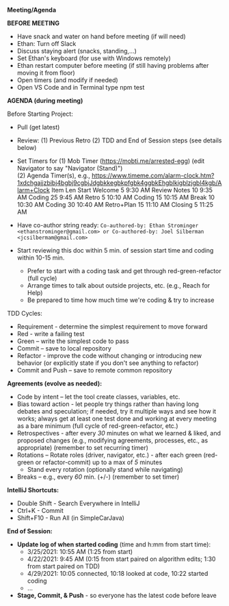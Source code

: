 **Meeting/Agenda**

**BEFORE MEETING**

- Have snack and water on hand before meeting (if will need)
- Ethan: Turn off Slack
- Discuss staying alert (snacks, standing,...)
- Set Ethan's keyboard (for use with Windows remotely)
- Ethan restart computer before meeting (if still having problems after moving it from floor)
- Open timers (and modify if needed)
- Open VS Code and in Terminal type npm test

**AGENDA (during meeting)**

Before Starting Project:

- Pull (get latest)

- Review:
  (1) Previous Retro 
  (2) TDD and End of Session steps (see details below)

- Set Timers for
  (1) Mob Timer (https://mobti.me/arrested-egg) (edit Navigator to say "Navigator (Stand)")  
  (2) Agenda Timer(s), e.g., https://www.timeme.com/alarm-clock.htm?1xdchgajjzbibj4bgbj9cgbjJdgbkkegbkpfgbk4ggbkEhgblkigblzjgbl4kgb/Alarm+Clock
          Item	       Len	 Start
          Welcome	      5	 9:30 AM
          Review Notes 10	 9:35 AM
          Coding	     25	 9:45 AM
          Retro	        5	10:10 AM
          Coding	     15	10:15 AM
          Break        10	10:30 AM
          Coding	     30	10:40 AM
          Retro+Plan   15	11:10 AM
          Closing	      5	11:25 AM

- Have co-author string ready:
        ``
        Co-authored-by: Ethan Strominger <ethanstrominger@gmail.com>
        or
        Co-authored-by: Joel Silberman <jcsilbermam@gmail.com>
        ``
- Start reviewing this doc within 5 min. of session start time and coding within 10-15 min.
  - Prefer to start with a coding task and get through red-green-refactor (full cycle)
  - Arrange times to talk about outside projects, etc. (e.g., Reach for Help)
  - Be prepared to time how much time we're coding & try to increase

TDD Cycles:

- Requirement - determine the simplest requirement to move forward
- Red - write a failing test
- Green – write the simplest code to pass
- Commit – save to local repository
- Refactor - improve the code without changing or introducing new behavior (or explicitly state if you don't see anything to refactor)
- Commit and Push – save to remote common repository

**Agreements (evolve as needed):**

- Code by intent – let the tool create classes, variables, etc.
- Bias toward action - let people try things rather than having long debates and speculation; if needed, try it multiple ways and see how it works; always get at least one test done and working at every meeting as a bare minimum (full cycle of red-green-refactor, etc.)
- Retrospectives - after every _30_ minutes on what we learned & liked, and proposed changes (e.g., modifying agreements, processes, etc., as appropriate) (remember to set recurring timer)
- Rotations
  – Rotate roles (driver, navigator, etc.) - after each green (red-green or refactor-commit) up to a max of _5_ minutes
  - Stand every rotation (optionally stand while navigating)
- Breaks – e.g., every _60_ min. (+/-) (remember to set timer)


**IntelliJ Shortcuts:**

- Double Shift - Search Everywhere in IntelliJ
- Ctrl+K - Commit
- Shift+F10 - Run All (in SimpleCarJava)

**End of Session:**

- **Update log of when started coding** (time and h:mm from start time):
  - 3/25/2021: 10:55 AM (1:25 from start)
  - 4/22/2021: 9:45 AM (0:15 from start paired on algorithm edits; 1:30 from start paired on TDD) 
  - 4/29/2021: 10:05 connected, 10:18 looked at code, 10:22 started coding
  - ...
- **Stage, Commit, & Push** - so everyone has the latest code before leave
